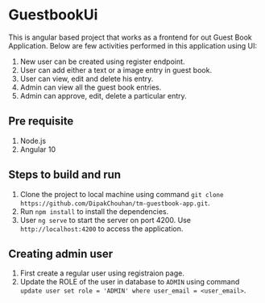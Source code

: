 # GuestbookUi

This is angular based project that works as a frontend for out Guest Book Application.
Below are few activities performed in this application using UI:
1. New user can be created using register endpoint.
2. User can add either a text or a image entry in guest book.
3. User can view, edit and delete his entry.
4. Admin can view all the guest book entries.
5. Admin can approve, edit, delete a particular entry.

## Pre requisite

1. Node.js
2. Angular 10

## Steps to build and run

1. Clone the project to local machine using command `git clone https://github.com/DipakChouhan/tm-guestbook-app.git`.
2. Run `npm install` to install the dependencies.
3. User `ng serve` to start the server on port 4200. Use `http://localhost:4200` to access the application. 

## Creating admin user
1. First create a regular user using registraion page.
2. Update the ROLE of the user in database to `ADMIN` using command `update user set role = 'ADMIN' where user_email = <user_email>`.

